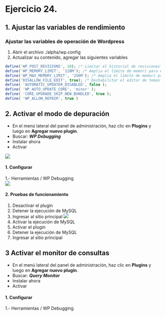 # Ejercicio 24.

## 1.  Ajustar las variables de rendimiento

### Ajustar las variables de operación de Wordpress
1.  Abrir el archivo ./alpha/wp.config
2. Actualizar su contenido, agregar las siguientes variables

```php
define('WP_POST_REVISIONS', 10); /* Limitar el historial de revisiones*/
define('WP_MEMORY_LIMIT', '128M'); /* Amplia el límite de memori para el FrontEnd */
define('WP_MAX_MEMORY_LIMIT', '256M'); /* Amplia el límite de memori para el WP-ADMIN */
define('DISALLOW_FILE_EDIT', true); /* Deshabilitar el editor de temas y plugins */
define( 'AUTOMATIC_UPDATER_DISABLED', false );
define( 'WP_AUTO_UPDATE_CORE', 'minor' );
define( 'CORE_UPGRADE_SKIP_NEW_BUNDLED', true );
define( 'WP_ALLOW_REPAIR', true )
```
## 2.  Activar el modo de depuración
- En el menú lateral del panel de administración, haz clic en **Plugins** y luego en **Agregar nuevo plugin**.
- Buscar: _**WP Debugging**_
- Instalar ahora
- Activar

![](https://i.imgur.com/r2EFhqy.png)

#### 1. Configurar
1.- Herramientas  / WP Debugging  
![](https://i.imgur.com/TtXD87w.png)


#### 2. Pruebas de funcionamiento
1. Desactivar el plugin 
2. Detener la ejecución de MySQL
3. Ingresar al sitio principal
![](https://i.imgur.com/PfHm5mp.png)
1. Activar la ejecución de MySQL
2. Activar  el plugin 
3. Detener la ejecución de MySQL
4. Ingresar al sitio principal




## 3  Activar el monitor de consultas 
- En el menú lateral del panel de administración, haz clic en **Plugins** y luego en **Agregar nuevo plugin**.
- Buscar: _**Query Monitor**_
- Instalar ahora
- Activar

#### 1. Configurar
1.- Herramientas  / WP Debugging  



<!--stackedit_data:
eyJoaXN0b3J5IjpbLTE3NzI3MzAyMDEsMTA4MzI5NzE2MiwzNz
gzNDYxNDhdfQ==
-->